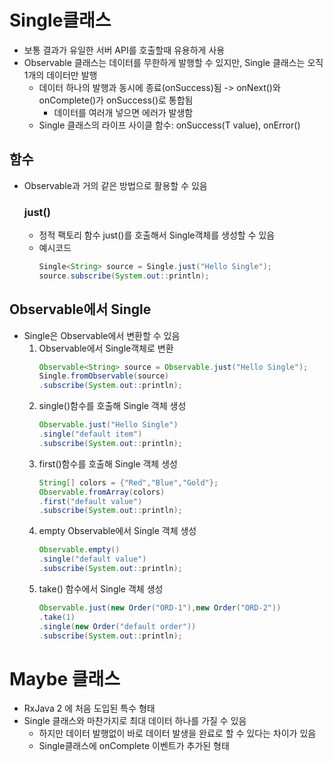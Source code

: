 # Single클래스
* 보통 결과가 유일한 서버 API를 호출할때 유용하게 사용
* Observable 클래스는 데이터를 무한하게 발행할 수 있지만, Single 클래스는 오직 1개의 데이터만 발행
    * 데이터 하나의 발행과 동시에 종료(onSuccess)됨 -> onNext()와onComplete()가 onSuccess()로 통합됨
        * 데이터를 여러개 넣으면 에러가 발생함
    * Single 클래스의 라이프 사이클 함수: onSuccess(T value), onError()
## 함수
* Observable과 거의 같은 방법으로 활용할 수 있음
    ### just()
    * 정적 팩토리 함수 just()를 호출해서 Single객체를 생성할 수 있음
    * 예시코드
        ```java
        Single<String> source = Single.just("Hello Single");
        source.subscribe(System.out::println);
        ```
        
## Observable에서 Single
* Single은 Observable에서 변환할 수 있음
    1. Observable에서 Single객체로 변환
        ```java
        Observable<String> source = Observable.just("Hello Single");
        Single.fromObservable(source)
        .subscribe(System.out::println);
        ```
    2. single()함수를 호출해 Single 객체 생성
        ```java
        Observable.just("Hello Single")
        .single("default item")
        .subscribe(System.out::println);
        ```
    3. first()함수를 호출해 Single 객체 생성
        ```java
        String[] colors = {"Red","Blue","Gold"};
        Observable.fromArray(colors)
        .first("default value")
        .subscribe(System.out::println);
        ```
    4. empty Observable에서 Single 객체 생성
        ```java
        Observable.empty()
        .single("default value")
        .subscribe(System.out::println);
        ```
    5. take() 함수에서 Single 객체 생성
        ```java
        Observable.just(new Order("ORD-1"),new Order("ORD-2"))
        .take(1)
        .single(new Order("default order"))
        .subscribe(System.out::println);

# Maybe 클래스
* RxJava 2 에 처음 도입된 특수 형태
* Single 클래스와 마찬가지로 최대 데이터 하나를 가질 수 있음
     * 하지만 데이터 발행없이 바로 데이터 발생을 완료로 할 수 있다는 차이가 있음
     * Single클래스에 onComplete 이벤트가 추가된 형태
